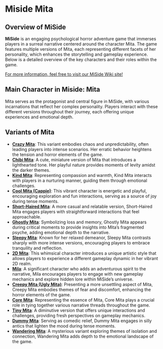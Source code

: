 # Miside Mita
## Overview of MiSide

**MiSide** is an engaging psychological horror adventure game that immerses players in a surreal narrative centered around the character Mita. The game features multiple versions of Mita, each representing different facets of her personality, which enhances the storytelling and gameplay experience. Below is a detailed overview of the key characters and their roles within the game.

[For more information, feel free to visit our MiSide Wiki site!](https://miside.wiki)

## Main Character in Miside: Mita

Mita serves as the protagonist and central figure in MiSide, with various incarnations that reflect her complex personality. Players interact with these different versions throughout their journey, each offering unique experiences and emotional depth.

## Variants of Mita

- [**Crazy Mita**](https://miside.wiki/en/wiki/characters/crazy-mita): This variant embodies chaos and unpredictability, often leading players into intense scenarios. Her erratic behavior heightens the tension and horror elements of the game.
- [**Chibi Mita**](https://miside.wiki/en/wiki/characters/chibi-mita): A cute, miniature version of Mita that introduces a lighthearted tone. Her playful nature provides moments of levity amidst the darker themes.
- [**Kind Mita**](https://miside.wiki/en/wiki/characters/kind-mita): Representing compassion and warmth, Kind Mita interacts with players in a nurturing manner, guiding them through emotional challenges.
- [**Cool Mita (Cappie)**](https://miside.wiki/en/wiki/characters/cool-mita): This vibrant character is energetic and playful, encouraging exploration and fun interactions, serving as a source of joy during tense moments.
- [**Short-Haired Mita**](https://miside.wiki/en/wiki/characters/short-haired-mita): A more casual and relatable version, Short-Haired Mita engages players with straightforward interactions that feel approachable.
- [**Ghostly Mita**](https://miside.wiki/en/wiki/characters/ghostly-mita): Symbolizing loss and memory, Ghostly Mita appears during critical moments to provide insights into Mita’s fragmented psyche, adding emotional depth to the narrative.
- [**Sleepy Mita**](https://miside.wiki/en/wiki/characters/sleepy-mita): Known for her relaxed demeanor, Sleepy Mita contrasts sharply with more intense versions, encouraging players to embrace tranquility and reflection.
- [**2D Mita**](https://miside.wiki/en/wiki/characters/2d-mita): This whimsical character introduces a unique artistic style that allows players to experience a different gameplay dynamic in her vibrant 2D realm.
- [**Mila**](https://miside.wiki/en/wiki/characters/mila): A significant character who adds an adventurous spirit to the narrative, Mila encourages players to engage with new gameplay mechanics and explore hidden lore within MiSide’s universe.
- [**Creepy Mita (Ugly Mita)**](https://miside.wiki/en/wiki/characters/creepy-mita): Presenting a more unsettling aspect of Mita, Creepy Mita embodies themes of fear and discomfort, enhancing the horror elements of the game.
- [**Core Mita**](https://miside.wiki/en/wiki/characters/core-mita): Representing the essence of Mita, Core Mita plays a crucial role in tying together various narrative threads throughout the game.
- [**Tiny Mita**](https://miside.wiki/en/wiki/characters/tiny-mita): A diminutive version that offers unique interactions and challenges, providing fresh perspectives on gameplay mechanics.
- [**Dummy Mita**](https://miside.wiki/en/wiki/characters/dummy-mita): Serving as comedic relief, Dummy Mita engages in silly antics that lighten the mood during tense moments.
- [**Wandering Mita**](https://miside.wiki/en/wiki/characters/wandering-mita): A mysterious variant exploring themes of isolation and connection, Wandering Mita adds depth to the emotional landscape of the game.
